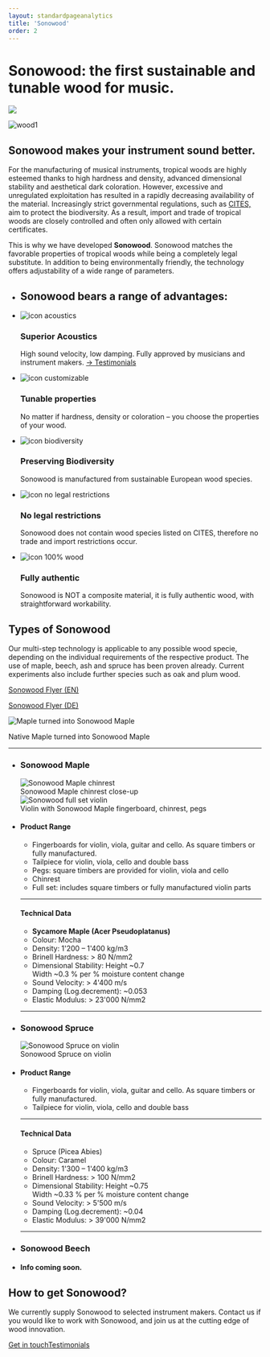 ```yaml
---
layout: standardpageanalytics
title: 'Sonowood'
order: 2
---
```

<div class="full-width-kenburns">
    <div class="wrap-bg-image">
        <h1>Sonowood: the first sustainable and tunable wood for music.</h1>
        <p class="arrow-down"><img src="/swisswoodsolutions/assets/images/arrow-d-white.svg"/></p>
    </div>
    <img srcset="/swisswoodsolutions/assets/images/partners_2x.jpg"
         src="/swisswoodsolutions/assets/images/partners.jpg" alt="wood1">
</div>
<div class="full-width">
    <div class="wrap">
        <h2>Sonowood makes your instrument sound better.</h2>
        <p>
        For the manufacturing of musical instruments, tropical woods are highly esteemed thanks to high hardness and density, advanced dimensional stability and aesthetical dark coloration. However, excessive and unregulated exploitation has resulted in a rapidly decreasing availability of the material. Increasingly strict governmental regulations, such as <a href="https://www.cites.org/eng/disc/species.php" target="blank">CITES,</a> aim to protect the biodiversity. As a result, import and trade of tropical woods are closely controlled and often only allowed with certain certificates.
        </p>
        <p>
        This is why we have developed <strong>Sonowood</strong>. Sonowood matches the favorable properties of tropical woods while being a completely legal substitute. In addition to being environmentally friendly, the technology offers adjustability of a wide range of parameters.</p>
    </div>
</div>
<div class="full-width-grey">
    <div class="wrap-grid-3">
        <ul>
            <li>
            <h2>
            Sonowood bears a range of advantages:
            </h2>
            </li>
            <li>
                <img src="/swisswoodsolutions/assets/logo/sound.svg" alt="icon acoustics">
                <h3>Superior Acoustics</h3>
                <p>High sound velocity, low damping. Fully approved by musicians and instrument makers. <a href="/swisswoodsolutions/Testimonials">&rarr; Testimonials</a></p>
            </li>
            <li>
                <img src="/swisswoodsolutions/assets/logo/customizable.svg" alt="icon customizable">
                <h3>Tunable properties</h3>
                <p>No matter if hardness, density or coloration – you choose the properties of your wood.</p>
            </li>
            <li>
                <img src="/swisswoodsolutions/assets/logo/biodiverse.svg" alt="icon biodiversity">
                <h3>Preserving Biodiversity</h3>
                <p>Sonowood is manufactured from sustainable European wood species.</p>
            </li>
            <li>
                <img src="/swisswoodsolutions/assets/logo/legal.svg" alt="icon no legal restrictions">
                <h3>No legal restrictions</h3>
                <p>Sonowood does not contain wood species listed on CITES, therefore no trade and import restrictions occur.</p>
            </li>
            <li>
                <img src="/swisswoodsolutions/assets/logo/100.svg" alt="icon 100% wood">
                <h3>Fully authentic</h3>
                <p>Sonowood is NOT a composite material, it is fully authentic wood, with straightforward workability.</p>
            </li>
        </ul>
    </div>
</div>
<div class="full-width">
    <div class="wrap-grid-2">
        <h2>Types of Sonowood</h2>
        <p>Our multi-step technology is applicable to any possible wood specie, depending on the individual requirements of the respective product. The use of maple, beech, ash and spruce has been proven already. Current experiments also include further species such as oak and plum wood.</p>
        <p><a class="btn" href="/swisswoodsolutions/assets/docs/Flyer_Sonowood_A4-Trifold_EN_screen.pdf" target="blank">Sonowood Flyer (EN)</a></p>
        <p><a class="btn" href="/swisswoodsolutions/assets/docs/Flyer_Sonowood_A4-Trifold_DE_screen.pdf" target="blank">Sonowood Flyer (DE)</a></p>
        <p>
        <img  srcset="/swisswoodsolutions/assets/images/sonowood-maple-01_2x.jpg"
              src="/swisswoodsolutions/assets/images/sonowood-maple-01.jpg" alt="Maple turned into Sonowood Maple">
        <figcaption>Native Maple turned into Sonowood Maple</figcaption>
        </p>
        <hr>
        <ul>
            <li>
                  <h3>Sonowood Maple</h3>
                  <img  srcset="/swisswoodsolutions/assets/images/sonowood-maple-03_2x.jpg"
                        src="/swisswoodsolutions/assets/images/sonowood-maple-03.jpg" alt="Sonowood Maple chinrest">
                  <figcaption>Sonowood Maple chinrest close-up</figcaption>
                  <img srcset="/swisswoodsolutions/assets/images/sonowood-maple-02_2x.jpg"
                        src="/swisswoodsolutions/assets/images/sonowood-maple-02.jpg" alt="Sonowood full set violin">
                  <figcaption>Violin with Sonowood Maple fingerboard, chinrest, pegs</figcaption>
              </li>
              <li>
                  <h4>Product Range</h4>
                  <ul class="list-disc">
                    <li>Fingerboards for violin, viola, guitar and cello. As square timbers or fully manufactured.</li>
                    <li>Tailpiece for violin, viola, cello and double bass</li>
                    <li>Pegs: square timbers are provided for violin, viola and cello</li>
                    <li>Chinrest</li>
                    <li>Full set: includes square timbers or fully manufactured violin parts</li>
                  </ul>
                  <hr>
                  <h4>Technical Data</h4>
                  <ul class="list-disc">
                    <li><strong>Sycamore Maple (Acer Pseudoplatanus)</strong></li>
                    <li>Colour: Mocha</li>
                    <li>Density: 1'200 – 1'400 kg/m3</li>
                    <li>Brinell Hardness: > 80 N/mm2</li>
                    <li>Dimensional Stability: Height ~0.7<br> Width ~0.3 % per % moisture content change</li>
                    <li>Sound Velocity: > 4'400 m/s</li>
                    <li>Damping (Log.decrement): ~0.053</li>
                    <li>Elastic Modulus: > 23'000 N/mm2</li>
                  </ul>
                  <hr>
            </li>
            <li>  
                  <h3>Sonowood Spruce</h3>
                  <img srcset="/swisswoodsolutions/assets/images/sonowood-spruce-02_2x.jpg"
                        src="/swisswoodsolutions/assets/images/sonowood-spruce-02.jpg" alt="Sonowood Spruce on violin">
                  <figcaption>Sonowood Spruce on violin</figcaption>
            </li>
            <li>
                <h4>Product Range</h4>
                <ul class="list-disc">
                  <li>Fingerboards for violin, viola, guitar and cello. As square timbers or fully manufactured.</li>
                  <li>Tailpiece for violin, viola, cello and double bass</li>
                </ul>
                <hr>
                <h4>Technical Data</h4>
                <ul class="list-disc">
                  <li>Spruce (Picea Abies)</li>
                  <li>Colour: Caramel</li>
                  <li>Density: 1'300 – 1'400 kg/m3</li>
                  <li>Brinell Hardness: > 100 N/mm2</li>
                  <li>Dimensional Stability: Height ~0.75<br> Width ~0.33 % per % moisture content change</li>
                  <li>Sound Velocity: > 5'500 m/s</li>
                  <li>Damping (Log.decrement): ~0.04</li>
                  <li>Elastic Modulus: > 39'000 N/mm2</li>
                </ul>
                <hr>
            </li>
            <li>  
                  <h3>Sonowood Beech</h3>
            </li>
            <li>
                  <h4> Info coming soon.</h4>
            </li>
          </ul>
      </div>
</div>
<div class="full-width-grey">
  <div class="wrap">          
      <h2>How to get Sonowood?</h2>
      <p>We currently supply Sonowood to selected instrument makers. Contact us if you would like to work with Sonowood, and join us at the cutting edge of wood innovation.</p>
      <p><a class="btn-red" href="/swisswoodsolutions/Contact">Get in touch</a><a class="btn" href="/swisswoodsolutions/Testimonials">Testimonials</a></p>
    </div>
</div>
